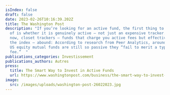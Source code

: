 ```yaml
---
isIndex: false
draft: false
date: 2023-02-26T10:16:39.202Z
title: The Washington Post
description: "If you’re looking for an active fund, the first thing to be sure
  of is whether it is genuinely active — not just an expensive tracker. Even
  now, closet trackers — funds that charge you active fees but effectively track
  the index — abound: According to research from Peer Analytics, around 30% of
  US equity mutual funds are still so passive they “fail to merit a typical
  fee.”  "
publications_categories: Investissement
publications_authors: Autres
press:
  title: The Smart Way to Invest in Active Funds
  url: https://www.washingtonpost.com/business/the-smart-way-to-invest-in-active-funds/2023/02/24/c8e8436a-b40c-11ed-94a0-512954d75716_story.html
image:
  src: /images/uploads/washington-post-26022023.jpg
---
```

